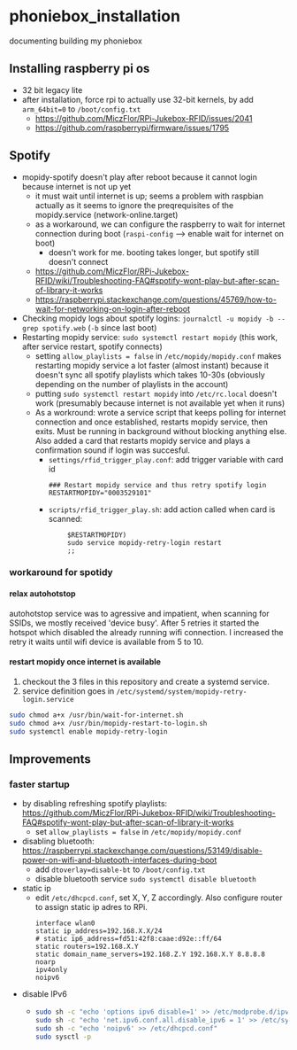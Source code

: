 # phoniebox_installation
documenting building my phoniebox


## Installing raspberry pi os
- 32 bit legacy lite
- after installation, force rpi to actually use 32-bit kernels, by add `arm_64bit=0` to `/boot/config.txt`
  - https://github.com/MiczFlor/RPi-Jukebox-RFID/issues/2041
  - https://github.com/raspberrypi/firmware/issues/1795

## Spotify
- mopidy-spotify doesn't play after reboot because it cannot login because internet is not up yet
  - it must wait until internet is up; seems a problem with raspbian actually as it seems to ignore the preqrequisites of the mopidy.service (network-online.target)
  - as a workaround, we can configure the raspberry to wait for internet connection during boot (`raspi-config` --> enable wait for internet on boot)
    - doesn't work for me. booting takes longer, but spotify still doesn't connect
  - https://github.com/MiczFlor/RPi-Jukebox-RFID/wiki/Troubleshooting-FAQ#spotify-wont-play-but-after-scan-of-library-it-works
  - https://raspberrypi.stackexchange.com/questions/45769/how-to-wait-for-networking-on-login-after-reboot
- Checking mopidy logs about spotify logins: `journalctl -u mopidy -b --grep spotify.web` (`-b` since last boot)
- Restarting mopidy service: `sudo systemctl restart mopidy` (this work, after service restart, spotify connects)
  - setting `allow_playlists = false` in `/etc/mopidy/mopidy.conf` makes restarting mopidy service a lot faster (almost instant) because it doesn't sync all spotify playlists which takes 10-30s (obviously depending on the number of playlists in the account)
  - putting `sudo systemctl restart mopidy` into `/etc/rc.local` doesn't work (presumably because internet is not available yet when it runs)
  - As a workround: wrote a service script that keeps polling for internet connection and once established, restarts mopidy service, then exits. Must be running in background without blocking anything else. Also added a card that restarts mopidy service and plays a confirmation sound if login was succesful.
    - `settings/rfid_trigger_play.conf`: add trigger variable with card id
      ```
      ### Restart mopidy service and thus retry spotify login
      RESTARTMOPIDY="0003529101"
      ``` 
    - `scripts/rfid_trigger_play.sh`: add action called when card is scanned:
    ```
            $RESTARTMOPIDY)
            sudo service mopidy-retry-login restart
            ;;
    ```

### workaround for spotidy
#### relax autohotstop
autohotstop service was to agressive and impatient, when scanning for SSIDs, we mostly received 'device busy'. After 5 retries it started the hotspot which disabled the already running wifi connection. I increased the retry it waits until wifi device is available from 5 to 10.
#### restart mopidy once internet is available
1. checkout the 3 files in this repository and create a systemd service.
2. service definition goes in `/etc/systemd/system/mopidy-retry-login.service`
  ```bash
  sudo chmod a+x /usr/bin/wait-for-internet.sh
  sudo chmod a+x /usr/bin/mopidy-restart-to-login.sh
  sudo systemctl enable mopidy-retry-login
  ```

## Improvements
### faster startup
- by disabling refreshing spotify playlists: https://github.com/MiczFlor/RPi-Jukebox-RFID/wiki/Troubleshooting-FAQ#spotify-wont-play-but-after-scan-of-library-it-works
  - set `allow_playlists = false` in `/etc/mopidy/mopidy.conf`
- disabling bluetooth: https://raspberrypi.stackexchange.com/questions/53149/disable-power-on-wifi-and-bluetooth-interfaces-during-boot
  - add `dtoverlay=disable-bt` to `/boot/config.txt`
  - disable bluetooth service `sudo systemctl disable bluetooth`
- static ip
  - edit `/etc/dhcpcd.conf`, set X, Y, Z accordingly. Also configure router to assign static ip adres to RPi.
    ```
    interface wlan0
    static ip_address=192.168.X.X/24
    # static ip6_address=fd51:42f8:caae:d92e::ff/64
    static routers=192.168.X.Y
    static domain_name_servers=192.168.Z.Y 192.168.X.Y 8.8.8.8
    noarp
    ipv4only
    noipv6
    ```
- disable IPv6
  - ```bash
    sudo sh -c "echo 'options ipv6 disable=1' >> /etc/modprobe.d/ipv6.conf"
    sudo sh -c "echo 'net.ipv6.conf.all.disable_ipv6 = 1' >> /etc/sysctl.conf"
    sudo sh -c "echo 'noipv6' >> /etc/dhcpcd.conf"
    sudo sysctl -p
    ```

